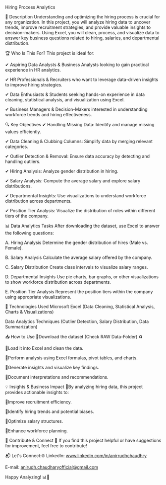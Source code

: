 Hiring Process Analytics

📌 Description
Understanding and optimizing the hiring process is crucial for any organization. In this project, you will analyze hiring data to uncover trends, improve recruitment strategies, and provide valuable insights to decision-makers. Using Excel, you will clean, process, and visualize data to answer key business questions related to hiring, salaries, and departmental distribution.


🏆 Who Is This For?
This project is ideal for:

✔ Aspiring Data Analysts & Business Analysts looking to gain practical experience in HR analytics.

✔ HR Professionals & Recruiters who want to leverage data-driven insights to improve hiring strategies.

✔ Data Enthusiasts & Students seeking hands-on experience in data cleaning, statistical analysis, and visualization using Excel.

✔ Business Managers & Decision-Makers interested in understanding workforce trends and hiring effectiveness.


🔍 Key Objectives
✔ Handling Missing Data: Identify and manage missing values efficiently.

✔ Data Cleaning & Clubbing Columns: Simplify data by merging relevant categories.

✔ Outlier Detection & Removal: Ensure data accuracy by detecting and handling outliers.

✔ Hiring Analysis: Analyze gender distribution in hiring.

✔ Salary Analysis: Compute the average salary and explore salary distributions.

✔ Departmental Insights: Use visualizations to understand workforce distribution across departments.

✔ Position Tier Analysis: Visualize the distribution of roles within different tiers of the company.



📊 Data Analytics Tasks
After downloading the dataset, use Excel to answer the following questions:

A. Hiring Analysis
Determine the gender distribution of hires (Male vs. Female).

B. Salary Analysis
Calculate the average salary offered by the company.

C. Salary Distribution
Create class intervals to visualize salary ranges.

D. Departmental Insights
Use pie charts, bar graphs, or other visualizations to show workforce distribution across departments.

E. Position Tier Analysis
Represent the position tiers within the company using appropriate visualizations.



🚀 Technologies Used
Microsoft Excel (Data Cleaning, Statistical Analysis, Charts & Visualizations)

Data Analytics Techniques (Outlier Detection, Salary Distribution, Data Summarization)


📥 How to Use
🔹Download the dataset (Check RAW Data-Folder) ♻

🔹Load it into Excel and clean the data.

🔹Perform analysis using Excel formulas, pivot tables, and charts.

🔹Generate insights and visualize key findings.

🔹Document interpretations and recommendations.



💡 Insights & Business Impact
🔹By analyzing hiring data, this project provides actionable insights to:

🔹Improve recruitment efficiency.

🔹Identify hiring trends and potential biases.

🔹Optimize salary structures.

🔹Enhance workforce planning.



📩 Contribute & Connect
🔗 If you find this project helpful or have suggestions for improvement, feel free to contribute!



📬 Let's Connect:🌐
LinkedIn: www.linkedin.com/in/anirrudhchaudhry

E-mail: anirudh.chaudharyofficial@gmail.com


Happy Analyzing! 📊🎯

